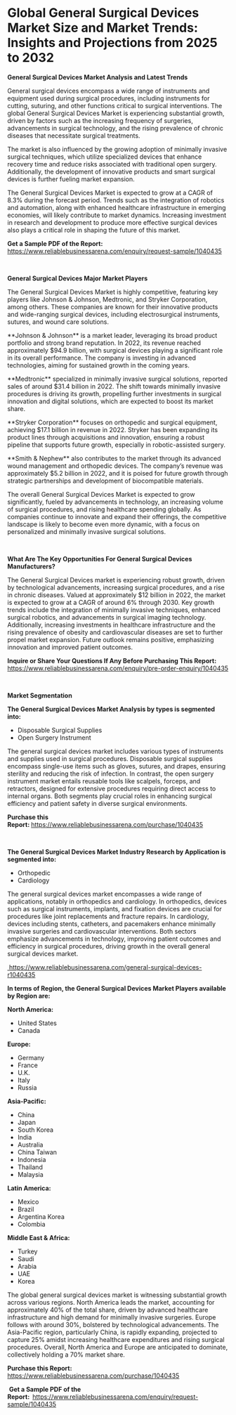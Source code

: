 <p><h1>Global General Surgical Devices Market Size and Market Trends: Insights and Projections from 2025 to 2032</h1></p><p><strong>General Surgical Devices Market Analysis and Latest Trends</strong></p>
<p><p>General surgical devices encompass a wide range of instruments and equipment used during surgical procedures, including instruments for cutting, suturing, and other functions critical to surgical interventions. The global General Surgical Devices Market is experiencing substantial growth, driven by factors such as the increasing frequency of surgeries, advancements in surgical technology, and the rising prevalence of chronic diseases that necessitate surgical treatments. </p><p>The market is also influenced by the growing adoption of minimally invasive surgical techniques, which utilize specialized devices that enhance recovery time and reduce risks associated with traditional open surgery. Additionally, the development of innovative products and smart surgical devices is further fueling market expansion. </p><p>The General Surgical Devices Market is expected to grow at a CAGR of 8.3% during the forecast period. Trends such as the integration of robotics and automation, along with enhanced healthcare infrastructure in emerging economies, will likely contribute to market dynamics. Increasing investment in research and development to produce more effective surgical devices also plays a critical role in shaping the future of this market.</p></p>
<p><strong>Get a Sample PDF of the Report:&nbsp;</strong> <a href="https://www.reliablebusinessarena.com/enquiry/request-sample/1040435?utm_campaign=2488&utm_medium=2&utm_source=Github&utm_content=ia&utm_term=13042025&utm_id=general-surgical-devices">https://www.reliablebusinessarena.com/enquiry/request-sample/1040435</a></p>
<p>&nbsp;</p>
<p><strong>General Surgical Devices Major Market Players</strong></p>
<p><p>The General Surgical Devices Market is highly competitive, featuring key players like Johnson & Johnson, Medtronic, and Stryker Corporation, among others. These companies are known for their innovative products and wide-ranging surgical devices, including electrosurgical instruments, sutures, and wound care solutions.</p><p>**Johnson & Johnson** is a market leader, leveraging its broad product portfolio and strong brand reputation. In 2022, its revenue reached approximately $94.9 billion, with surgical devices playing a significant role in its overall performance. The company is investing in advanced technologies, aiming for sustained growth in the coming years.</p><p>**Medtronic** specialized in minimally invasive surgical solutions, reported sales of around $31.4 billion in 2022. The shift towards minimally invasive procedures is driving its growth, propelling further investments in surgical innovation and digital solutions, which are expected to boost its market share.</p><p>**Stryker Corporation** focuses on orthopedic and surgical equipment, achieving $17.1 billion in revenue in 2022. Stryker has been expanding its product lines through acquisitions and innovation, ensuring a robust pipeline that supports future growth, especially in robotic-assisted surgery.</p><p>**Smith & Nephew** also contributes to the market through its advanced wound management and orthopedic devices. The company’s revenue was approximately $5.2 billion in 2022, and it is poised for future growth through strategic partnerships and development of biocompatible materials.</p><p>The overall General Surgical Devices Market is expected to grow significantly, fueled by advancements in technology, an increasing volume of surgical procedures, and rising healthcare spending globally. As companies continue to innovate and expand their offerings, the competitive landscape is likely to become even more dynamic, with a focus on personalized and minimally invasive surgical solutions.</p></p>
<p>&nbsp;</p>
<p><strong>What Are The Key Opportunities For General Surgical Devices Manufacturers?</strong></p>
<p><p>The General Surgical Devices market is experiencing robust growth, driven by technological advancements, increasing surgical procedures, and a rise in chronic diseases. Valued at approximately $12 billion in 2022, the market is expected to grow at a CAGR of around 6% through 2030. Key growth trends include the integration of minimally invasive techniques, enhanced surgical robotics, and advancements in surgical imaging technology. Additionally, increasing investments in healthcare infrastructure and the rising prevalence of obesity and cardiovascular diseases are set to further propel market expansion. Future outlook remains positive, emphasizing innovation and improved patient outcomes.</p></p>
<p><strong>Inquire or Share Your Questions If Any Before Purchasing This Report:</strong> <a href="https://www.reliablebusinessarena.com/enquiry/pre-order-enquiry/1040435?utm_campaign=2488&utm_medium=2&utm_source=Github&utm_content=ia&utm_term=13042025&utm_id=general-surgical-devices">https://www.reliablebusinessarena.com/enquiry/pre-order-enquiry/1040435</a></p>
<p>&nbsp;</p>
<p><strong>Market Segmentation</strong></p>
<p><strong>The General Surgical Devices Market Analysis by types is segmented into:</strong></p>
<p><ul><li>Disposable Surgical Supplies</li><li>Open Surgery Instrument</li></ul></p>
<p><p>The general surgical devices market includes various types of instruments and supplies used in surgical procedures. Disposable surgical supplies encompass single-use items such as gloves, sutures, and drapes, ensuring sterility and reducing the risk of infection. In contrast, the open surgery instrument market entails reusable tools like scalpels, forceps, and retractors, designed for extensive procedures requiring direct access to internal organs. Both segments play crucial roles in enhancing surgical efficiency and patient safety in diverse surgical environments.</p></p>
<p><strong>Purchase this Report:&nbsp;</strong><a href="https://www.reliablebusinessarena.com/purchase/1040435?utm_campaign=2488&utm_medium=2&utm_source=Github&utm_content=ia&utm_term=13042025&utm_id=general-surgical-devices">https://www.reliablebusinessarena.com/purchase/1040435</a></p>
<p>&nbsp;</p>
<p><strong>The General Surgical Devices Market Industry Research by Application is segmented into:</strong></p>
<p><ul><li>Orthopedic</li><li>Cardiology</li></ul></p>
<p><p>The general surgical devices market encompasses a wide range of applications, notably in orthopedics and cardiology. In orthopedics, devices such as surgical instruments, implants, and fixation devices are crucial for procedures like joint replacements and fracture repairs. In cardiology, devices including stents, catheters, and pacemakers enhance minimally invasive surgeries and cardiovascular interventions. Both sectors emphasize advancements in technology, improving patient outcomes and efficiency in surgical procedures, driving growth in the overall general surgical devices market.</p></p>
<p><a href="https://www.reliablebusinessarena.com/general-surgical-devices-r1040435?utm_campaign=2488&utm_medium=2&utm_source=Github&utm_content=ia&utm_term=13042025&utm_id=general-surgical-devices">&nbsp;https://www.reliablebusinessarena.com/general-surgical-devices-r1040435</a></p>
<p><strong>In terms of Region, the General Surgical Devices Market Players available by Region are:</strong></p>
<p>
    <p> <strong> North America: </strong>
        <ul>
            <li>United States</li>
            <li>Canada</li>
        </ul>
        </p> 
    <p> <strong> Europe: </strong>
        <ul>
            <li>Germany</li>
            <li>France</li>
            <li>U.K.</li>
            <li>Italy</li>
            <li>Russia</li>
        </ul>
        </p> 
    <p> <strong> Asia-Pacific: </strong>
        <ul>
            <li>China</li>
            <li>Japan</li>
            <li>South Korea</li>
            <li>India</li>
            <li>Australia</li>
            <li>China Taiwan</li>
            <li>Indonesia</li>
            <li>Thailand</li>
            <li>Malaysia</li>
        </ul>
        </p> 
    <p> <strong> Latin America: </strong>
        <ul>
            <li>Mexico</li>
            <li>Brazil</li>
            <li>Argentina Korea</li>
            <li>Colombia</li>
        </ul>
        </p> 
    <p> <strong> Middle East & Africa: </strong>
        <ul>
            <li>Turkey</li>
            <li>Saudi</li>
            <li>Arabia</li>
            <li>UAE</li>
            <li>Korea</li>
        </ul>
    </p>
    </p>
<p><p>The global general surgical devices market is witnessing substantial growth across various regions. North America leads the market, accounting for approximately 40% of the total share, driven by advanced healthcare infrastructure and high demand for minimally invasive surgeries. Europe follows with around 30%, bolstered by technological advancements. The Asia-Pacific region, particularly China, is rapidly expanding, projected to capture 25% amidst increasing healthcare expenditures and rising surgical procedures. Overall, North America and Europe are anticipated to dominate, collectively holding a 70% market share.</p></p>
<p><strong>Purchase this Report: </strong><a href="https://www.reliablebusinessarena.com/purchase/1040435?utm_campaign=2488&utm_medium=2&utm_source=Github&utm_content=ia&utm_term=13042025&utm_id=general-surgical-devices">https://www.reliablebusinessarena.com/purchase/1040435</a></p>
<p>&nbsp;<strong>Get a Sample PDF of the Report:&nbsp;&nbsp;</strong><a href="https://www.reliablebusinessarena.com/enquiry/request-sample/1040435?utm_campaign=2488&utm_medium=2&utm_source=Github&utm_content=ia&utm_term=13042025&utm_id=general-surgical-devices">https://www.reliablebusinessarena.com/enquiry/request-sample/1040435</a></p>
<p><strong></strong></p>
<p><p></p><p></p><p></p></p>